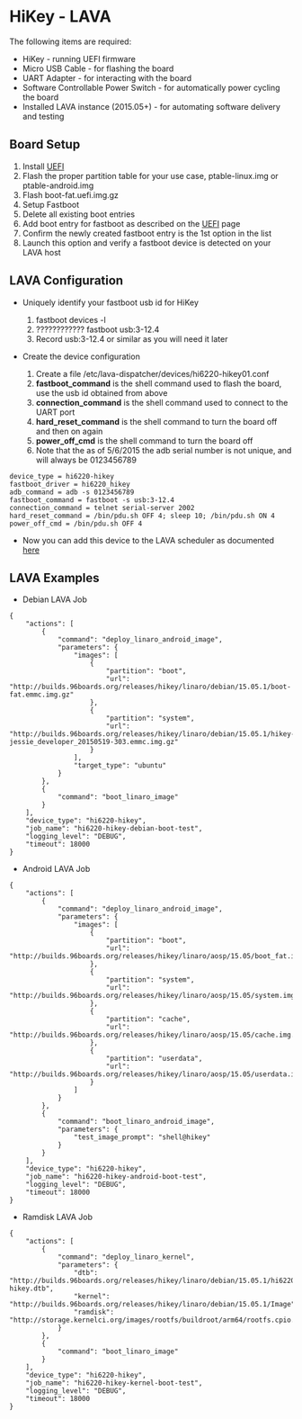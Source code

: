 # HiKey - LAVA

The following items are required:
* HiKey - running UEFI firmware
* Micro USB Cable - for flashing the board
* UART Adapter - for interacting with the board
* Software Controllable Power Switch  - for automatically power cycling the board
* Installed LAVA instance (2015.05+) - for automating software delivery and testing

## Board Setup

1. Install [UEFI](https://github.com/96boards/documentation/wiki/HiKeyUEFI)
2. Flash the proper partition table for your use case, ptable-linux.img or ptable-android.img
3. Flash boot-fat.uefi.img.gz
4. Setup Fastboot
  1. Delete all existing boot entries
  2. Add boot entry for fastboot as described on the [UEFI](https://github.com/96boards/documentation/wiki/HiKeyUEFI) page
  3. Confirm the newly created fastboot entry is the 1st option in the list
  4. Launch this option and verify a fastboot device is detected on your LAVA host

## LAVA Configuration

* Uniquely identify your fastboot usb id for HiKey
  1. fastboot devices -l
  2. ???????????? fastboot usb:3-12.4
  3. Record usb:3-12.4 or similar as you will need it later

* Create the device configuration
  1. Create a file /etc/lava-dispatcher/devices/hi6220-hikey01.conf
  2. **fastboot_command** is the shell command used to flash the board, use the usb id obtained from above
  3. **connection_command** is the shell command used to connect to the UART port
  4. **hard_reset_command** is the shell command to turn the board off and then on again
  5. **power_off_cmd** is the shell command to turn the board off
  6. Note that the as of 5/6/2015 the adb serial number is not unique, and will always be 0123456789

```
device_type = hi6220-hikey
fastboot_driver = hi6220_hikey
adb_command = adb -s 0123456789
fastboot_command = fastboot -s usb:3-12.4
connection_command = telnet serial-server 2002
hard_reset_command = /bin/pdu.sh OFF 4; sleep 10; /bin/pdu.sh ON 4
power_off_cmd = /bin/pdu.sh OFF 4
```

 * Now you can add this device to the LAVA scheduler as documented [here](https://validation.linaro.org/static/docs/lava-image-creation.html#adding-to-the-scheduler)

## LAVA Examples

  * Debian LAVA Job
```
{
    "actions": [
        {
            "command": "deploy_linaro_android_image",
            "parameters": {
                "images": [
                    {
                        "partition": "boot",
                        "url": "http://builds.96boards.org/releases/hikey/linaro/debian/15.05.1/boot-fat.emmc.img.gz"
                    },
                    {
                        "partition": "system",
                        "url": "http://builds.96boards.org/releases/hikey/linaro/debian/15.05.1/hikey-jessie_developer_20150519-303.emmc.img.gz"
                    }
                ],
                "target_type": "ubuntu"
            }
        },
        {
            "command": "boot_linaro_image"
        }
    ],
    "device_type": "hi6220-hikey",
    "job_name": "hi6220-hikey-debian-boot-test",
    "logging_level": "DEBUG",
    "timeout": 18000
}
```

* Android LAVA Job

```
{
    "actions": [
        {
            "command": "deploy_linaro_android_image",
            "parameters": {
                "images": [
                    {
                        "partition": "boot",
                        "url": "http://builds.96boards.org/releases/hikey/linaro/aosp/15.05/boot_fat.img.tar.xz"
                    },
                    {
                        "partition": "system",
                        "url": "http://builds.96boards.org/releases/hikey/linaro/aosp/15.05/system.img.tar.xz"
                    },
                    {
                        "partition": "cache",
                        "url": "http://builds.96boards.org/releases/hikey/linaro/aosp/15.05/cache.img.tar.xz"
                    },
                    {
                        "partition": "userdata",
                        "url": "http://builds.96boards.org/releases/hikey/linaro/aosp/15.05/userdata.img.tar.xz"
                    }
                ]
            }
        },
        {
            "command": "boot_linaro_android_image",
            "parameters": {
                "test_image_prompt": "shell@hikey"
            }
        }
    ],
    "device_type": "hi6220-hikey",
    "job_name": "hi6220-hikey-android-boot-test",
    "logging_level": "DEBUG",
    "timeout": 18000
}
```

* Ramdisk LAVA Job

```
{
    "actions": [
        {
            "command": "deploy_linaro_kernel",
            "parameters": {
                "dtb": "http://builds.96boards.org/releases/hikey/linaro/debian/15.05.1/hi6220-hikey.dtb",
                "kernel": "http://builds.96boards.org/releases/hikey/linaro/debian/15.05.1/Image",
                "ramdisk": "http://storage.kernelci.org/images/rootfs/buildroot/arm64/rootfs.cpio.gz"
            }
        },
        {
            "command": "boot_linaro_image"
        }
    ],
    "device_type": "hi6220-hikey",
    "job_name": "hi6220-hikey-kernel-boot-test",
    "logging_level": "DEBUG",
    "timeout": 18000
}
```